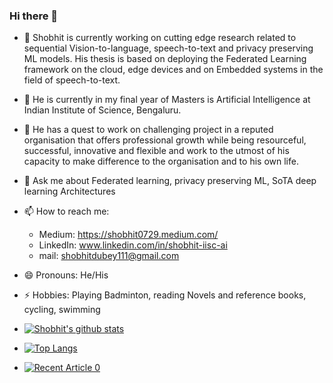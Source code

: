 ### Hi there 👋


- 🔭 Shobhit is currently working on cutting edge research related to sequential Vision-to-language, speech-to-text and privacy preserving ML models. His thesis is based on deploying the Federated Learning framework on the cloud, edge devices and on Embedded systems in the field of speech-to-text.
- 🌱 He is currently in my final year of Masters is Artificial Intelligence at Indian Institute of Science, Bengaluru.
- 👯 He has a quest to work on challenging project in a reputed organisation that offers professional growth while being resourceful, successful, innovative and flexible and work to the utmost of his capacity to make difference to the organisation and to his own life.  
- 💬 Ask me about Federated learning, privacy preserving ML, SoTA deep learning Architectures 
- 📫 How to reach me:
  - Medium: https://shobhit0729.medium.com/
  - LinkedIn: www.linkedin.com/in/shobhit-iisc-ai
  - mail: shobhitdubey111@gmail.com

- 😄 Pronouns: He/His
- ⚡ Hobbies: Playing Badminton, reading Novels and reference books, cycling, swimming

- [![Shobhit's github stats](https://github-readme-stats.vercel.app/api?username=ShobhitDubey0729&count_private=true&show_icons=true&theme=radical&hide_rank=false)](https://github.com/anuraghazra/github-readme-stats)

- [![Top Langs](https://github-readme-stats.vercel.app/api/top-langs/?username=ShobhitDubey0729)](https://github.com/ShobhitDubey0729/github-readme-stats)

- <a target="_blank" href="https://github-readme-medium-recent-article.vercel.app/medium/@shobhit0729/0"><img src="https://github-readme-medium-recent-article.vercel.app/medium/@shobhit0729/0" alt="Recent Article 0">
  
